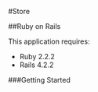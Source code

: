 #Store

##Ruby on Rails

This application requires:

- Ruby 2.2.2
- Rails 4.2.2

###Getting Started

